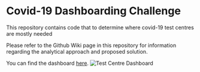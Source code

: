 # Covid-19 Dashboarding Challenge
This repository contains code that to determine where covid-19 test centres are mostly needed

Please refer to the Github Wiki page in this repository for information regarding the analytical approach and proposed solution.

You can find the dashboard [here](https://public.tableau.com/app/profile/janno4924/viz/Covid19ChallengeDashboard/TestCentreDashboard?publish=yes).
![Test Centre Dashboard](https://github.com/JannoMostert/covid-19-dashboarding-challenge/assets/57058488/1d22937d-70c9-44d8-b8ca-068dc8f5c9b3)

